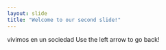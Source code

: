 ```yaml
---
layout: slide
title: "Welcome to our second slide!"
---
```

vivimos en un sociedad
Use the left arrow to go back!